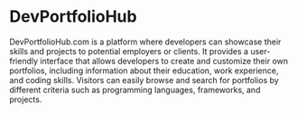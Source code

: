 # DevPortfolioHub
 DevPortfolioHub.com is a platform where developers can showcase their skills and projects to potential employers or clients. It provides a user-friendly interface that allows developers to create and customize their own portfolios, including information about their education, work experience, and coding skills. Visitors can easily browse and search for portfolios by different criteria such as programming languages, frameworks, and projects. 
